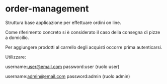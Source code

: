 # order-management
Struttura base applicazione per effettuare ordini on line.

Come riferimento concreto si è considerato il caso della consegna di pizze a domicilio.

Per aggiungere prodotti al carrello degli acquisti occorre prima autenticarsi.

Utilizzare:

username:user@email.com password:user (ruolo user)

username:admin@email.com password:admin (ruolo admin)

